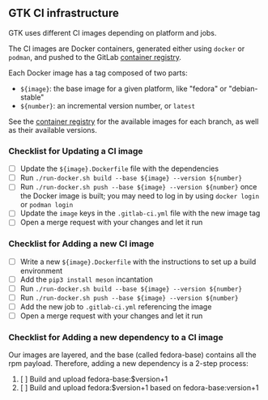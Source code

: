 ## GTK CI infrastructure

GTK uses different CI images depending on platform and jobs.

The CI images are Docker containers, generated either using `docker` or
`podman`, and pushed to the GitLab [container registry][registry].

Each Docker image has a tag composed of two parts:

 - `${image}`: the base image for a given platform, like "fedora" or
   "debian-stable"
 - `${number}`: an incremental version number, or `latest`

See the [container registry][registry] for the available images for each
branch, as well as their available versions.

### Checklist for Updating a CI image

 - [ ] Update the `${image}.Dockerfile` file with the dependencies
 - [ ] Run `./run-docker.sh build --base ${image} --version ${number}`
 - [ ] Run `./run-docker.sh push --base ${image} --version ${number}`
   once the Docker image is built; you may need to log in by using
   `docker login` or `podman login`
 - [ ] Update the `image` keys in the `.gitlab-ci.yml` file with the new
   image tag
 - [ ] Open a merge request with your changes and let it run

### Checklist for Adding a new CI image

 - [ ] Write a new `${image}.Dockerfile` with the instructions to set up
   a build environment
 - [ ] Add the `pip3 install meson` incantation
 - [ ] Run `./run-docker.sh build --base ${image} --version ${number}`
 - [ ] Run `./run-docker.sh push --base ${image} --version ${number}`
 - [ ] Add the new job to `.gitlab-ci.yml` referencing the image
 - [ ] Open a merge request with your changes and let it run

### Checklist for Adding a new dependency to a CI image

Our images are layered, and the base (called fedora-base) contains
all the rpm payload. Therefore, adding a new dependency is a 2-step
process:

 1. [ ] Build and upload fedora-base:$version+1
 1. [ ] Build and upload fedora:$version+1 based on fedora-base:version+1

[registry]: https://gitlab.gnome.org/GNOME/gtk/container_registry

